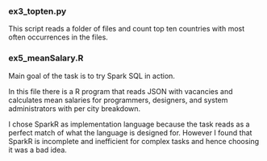 ### ex3_topten.py

This script reads a folder of files and count top ten countries with most often occurrences in the files.

### ex5_meanSalary.R

Main goal of the task is to try Spark SQL in action.

In this file there is a R program that reads JSON with vacancies and calculates mean salaries for programmers, designers, and system administrators with per city breakdown.

I chose SparkR as implementation language because the task reads as a perfect match of what the language is designed for. However I found that SparkR is incomplete and inefficient for complex tasks and hence choosing it was a bad idea.
